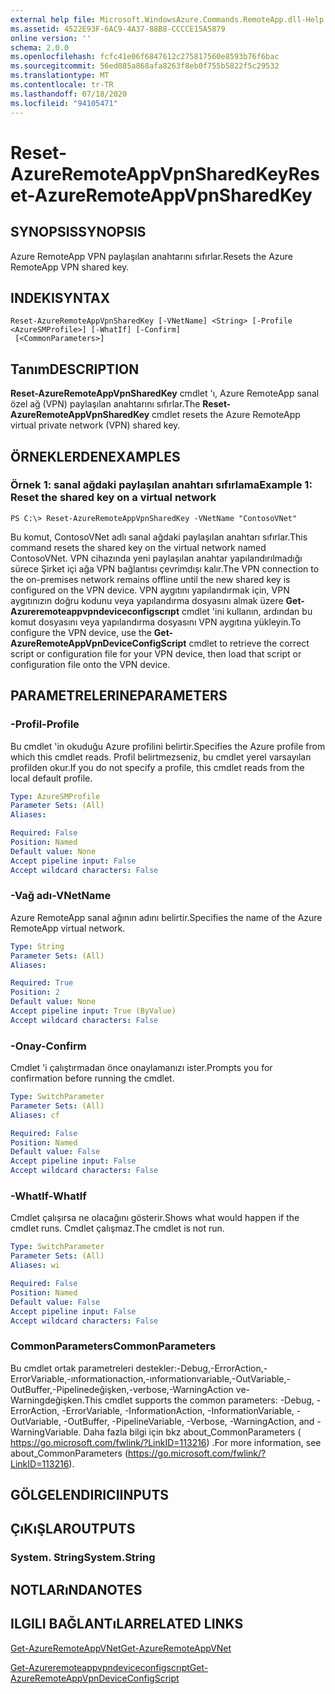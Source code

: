 ```yaml
---
external help file: Microsoft.WindowsAzure.Commands.RemoteApp.dll-Help.xml
ms.assetid: 4522E93F-6AC9-4A37-88B8-CCCCE15A5879
online version: ''
schema: 2.0.0
ms.openlocfilehash: fcfc41e06f6847612c275817560e8593b76f6bac
ms.sourcegitcommit: 56ed085a868afa8263f8eb0f755b5822f5c29532
ms.translationtype: MT
ms.contentlocale: tr-TR
ms.lasthandoff: 07/18/2020
ms.locfileid: "94105471"
---
```

# <span data-ttu-id="000c7-101">Reset-AzureRemoteAppVpnSharedKey</span><span class="sxs-lookup"><span data-stu-id="000c7-101">Reset-AzureRemoteAppVpnSharedKey</span></span>

## <span data-ttu-id="000c7-102">SYNOPSIS</span><span class="sxs-lookup"><span data-stu-id="000c7-102">SYNOPSIS</span></span>
<span data-ttu-id="000c7-103">Azure RemoteApp VPN paylaşılan anahtarını sıfırlar.</span><span class="sxs-lookup"><span data-stu-id="000c7-103">Resets the Azure RemoteApp VPN shared key.</span></span>

## <span data-ttu-id="000c7-104">INDEKI</span><span class="sxs-lookup"><span data-stu-id="000c7-104">SYNTAX</span></span>

```
Reset-AzureRemoteAppVpnSharedKey [-VNetName] <String> [-Profile <AzureSMProfile>] [-WhatIf] [-Confirm]
 [<CommonParameters>]
```

## <span data-ttu-id="000c7-105">Tanım</span><span class="sxs-lookup"><span data-stu-id="000c7-105">DESCRIPTION</span></span>
<span data-ttu-id="000c7-106">**Reset-AzureRemoteAppVpnSharedKey** cmdlet 'ı, Azure RemoteApp sanal özel ağ (VPN) paylaşılan anahtarını sıfırlar.</span><span class="sxs-lookup"><span data-stu-id="000c7-106">The **Reset-AzureRemoteAppVpnSharedKey** cmdlet resets the Azure RemoteApp virtual private network (VPN) shared key.</span></span>

## <span data-ttu-id="000c7-107">ÖRNEKLERDEN</span><span class="sxs-lookup"><span data-stu-id="000c7-107">EXAMPLES</span></span>

### <span data-ttu-id="000c7-108">Örnek 1: sanal ağdaki paylaşılan anahtarı sıfırlama</span><span class="sxs-lookup"><span data-stu-id="000c7-108">Example 1: Reset the shared key on a virtual network</span></span>
```
PS C:\> Reset-AzureRemoteAppVpnSharedKey -VNetName "ContosoVNet"
```

<span data-ttu-id="000c7-109">Bu komut, ContosoVNet adlı sanal ağdaki paylaşılan anahtarı sıfırlar.</span><span class="sxs-lookup"><span data-stu-id="000c7-109">This command resets the shared key on the virtual network named ContosoVNet.</span></span>
<span data-ttu-id="000c7-110">VPN cihazında yeni paylaşılan anahtar yapılandırılmadığı sürece Şirket içi ağa VPN bağlantısı çevrimdışı kalır.</span><span class="sxs-lookup"><span data-stu-id="000c7-110">The VPN connection to the on-premises network remains offline until the new shared key is configured on the VPN device.</span></span>
<span data-ttu-id="000c7-111">VPN aygıtını yapılandırmak için, VPN aygıtınızın doğru kodunu veya yapılandırma dosyasını almak üzere **Get-Azureremoteappvpndeviceconfigscrıpt** cmdlet 'ini kullanın, ardından bu komut dosyasını veya yapılandırma dosyasını VPN aygıtına yükleyin.</span><span class="sxs-lookup"><span data-stu-id="000c7-111">To configure the VPN device, use the **Get-AzureRemoteAppVpnDeviceConfigScript** cmdlet to retrieve the correct script or configuration file for your VPN device, then load that script or configuration file onto the VPN device.</span></span>

## <span data-ttu-id="000c7-112">PARAMETRELERINE</span><span class="sxs-lookup"><span data-stu-id="000c7-112">PARAMETERS</span></span>

### <span data-ttu-id="000c7-113">-Profil</span><span class="sxs-lookup"><span data-stu-id="000c7-113">-Profile</span></span>
<span data-ttu-id="000c7-114">Bu cmdlet 'in okuduğu Azure profilini belirtir.</span><span class="sxs-lookup"><span data-stu-id="000c7-114">Specifies the Azure profile from which this cmdlet reads.</span></span>
<span data-ttu-id="000c7-115">Profil belirtmezseniz, bu cmdlet yerel varsayılan profilden okur.</span><span class="sxs-lookup"><span data-stu-id="000c7-115">If you do not specify a profile, this cmdlet reads from the local default profile.</span></span>

```yaml
Type: AzureSMProfile
Parameter Sets: (All)
Aliases: 

Required: False
Position: Named
Default value: None
Accept pipeline input: False
Accept wildcard characters: False
```

### <span data-ttu-id="000c7-116">-Vağ adı</span><span class="sxs-lookup"><span data-stu-id="000c7-116">-VNetName</span></span>
<span data-ttu-id="000c7-117">Azure RemoteApp sanal ağının adını belirtir.</span><span class="sxs-lookup"><span data-stu-id="000c7-117">Specifies the name of the Azure RemoteApp virtual network.</span></span>

```yaml
Type: String
Parameter Sets: (All)
Aliases: 

Required: True
Position: 2
Default value: None
Accept pipeline input: True (ByValue)
Accept wildcard characters: False
```

### <span data-ttu-id="000c7-118">-Onay</span><span class="sxs-lookup"><span data-stu-id="000c7-118">-Confirm</span></span>
<span data-ttu-id="000c7-119">Cmdlet 'i çalıştırmadan önce onaylamanızı ister.</span><span class="sxs-lookup"><span data-stu-id="000c7-119">Prompts you for confirmation before running the cmdlet.</span></span>

```yaml
Type: SwitchParameter
Parameter Sets: (All)
Aliases: cf

Required: False
Position: Named
Default value: False
Accept pipeline input: False
Accept wildcard characters: False
```

### <span data-ttu-id="000c7-120">-WhatIf</span><span class="sxs-lookup"><span data-stu-id="000c7-120">-WhatIf</span></span>
<span data-ttu-id="000c7-121">Cmdlet çalışırsa ne olacağını gösterir.</span><span class="sxs-lookup"><span data-stu-id="000c7-121">Shows what would happen if the cmdlet runs.</span></span>
<span data-ttu-id="000c7-122">Cmdlet çalışmaz.</span><span class="sxs-lookup"><span data-stu-id="000c7-122">The cmdlet is not run.</span></span>

```yaml
Type: SwitchParameter
Parameter Sets: (All)
Aliases: wi

Required: False
Position: Named
Default value: False
Accept pipeline input: False
Accept wildcard characters: False
```

### <span data-ttu-id="000c7-123">CommonParameters</span><span class="sxs-lookup"><span data-stu-id="000c7-123">CommonParameters</span></span>
<span data-ttu-id="000c7-124">Bu cmdlet ortak parametreleri destekler:-Debug,-ErrorAction,-ErrorVariable,-ınformationaction,-ınformationvariable,-OutVariable,-OutBuffer,-Pipelinedeğişken,-verbose,-WarningAction ve-Warningdeğişken.</span><span class="sxs-lookup"><span data-stu-id="000c7-124">This cmdlet supports the common parameters: -Debug, -ErrorAction, -ErrorVariable, -InformationAction, -InformationVariable, -OutVariable, -OutBuffer, -PipelineVariable, -Verbose, -WarningAction, and -WarningVariable.</span></span> <span data-ttu-id="000c7-125">Daha fazla bilgi için bkz about_CommonParameters ( https://go.microsoft.com/fwlink/?LinkID=113216) .</span><span class="sxs-lookup"><span data-stu-id="000c7-125">For more information, see about_CommonParameters (https://go.microsoft.com/fwlink/?LinkID=113216).</span></span>

## <span data-ttu-id="000c7-126">GÖLGELENDIRICI</span><span class="sxs-lookup"><span data-stu-id="000c7-126">INPUTS</span></span>

## <span data-ttu-id="000c7-127">ÇıKıŞLAR</span><span class="sxs-lookup"><span data-stu-id="000c7-127">OUTPUTS</span></span>

### <span data-ttu-id="000c7-128">System. String</span><span class="sxs-lookup"><span data-stu-id="000c7-128">System.String</span></span>

## <span data-ttu-id="000c7-129">NOTLARıNDA</span><span class="sxs-lookup"><span data-stu-id="000c7-129">NOTES</span></span>

## <span data-ttu-id="000c7-130">ILGILI BAĞLANTıLAR</span><span class="sxs-lookup"><span data-stu-id="000c7-130">RELATED LINKS</span></span>

[<span data-ttu-id="000c7-131">Get-AzureRemoteAppVNet</span><span class="sxs-lookup"><span data-stu-id="000c7-131">Get-AzureRemoteAppVNet</span></span>](./Get-AzureRemoteAppVNet.md)

[<span data-ttu-id="000c7-132">Get-Azureremoteappvpndeviceconfigscrıpt</span><span class="sxs-lookup"><span data-stu-id="000c7-132">Get-AzureRemoteAppVpnDeviceConfigScript</span></span>](./Get-AzureRemoteAppVpnDeviceConfigScript.md)


